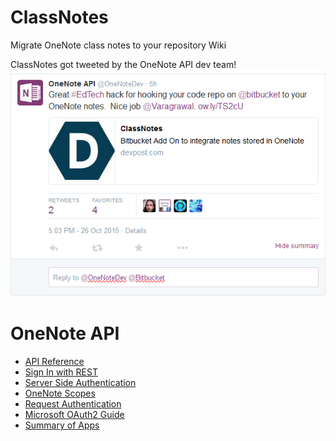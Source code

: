 # ClassNotes
Migrate OneNote class notes to your repository Wiki

ClassNotes got tweeted by the OneNote API dev team!
![onenote dev](https://raw.githubusercontent.com/varunagrawal/ClassNotes/master/images/OneNoteDev.png)

OneNote API
===========
* [API Reference](http://dev.onenote.com/docs#/reference/get-pages/v10menotessectionsidpagesfilterorderbyselecttopskipsearchcount/get?console=1)
* [Sign In with REST](https://msdn.microsoft.com/en-us/library/hh826543.aspx#rest)
* [Server Side Authentication](https://msdn.microsoft.com/en-us/library/hh243649.aspx#get_access_rest)
* [OneNote Scopes](https://msdn.microsoft.com/en-us/library/office/dn807159.aspx)
* [Request Authentication](https://msdn.microsoft.com/en-us/library/office/dn575435.aspx#sectionSection4)
* [Microsoft OAuth2 Guide](https://msdn.microsoft.com/en-us/library/hh243647.aspx)
* [Summary of Apps](https://account.live.com/developers/applications/apisettings/0000000044169032)
